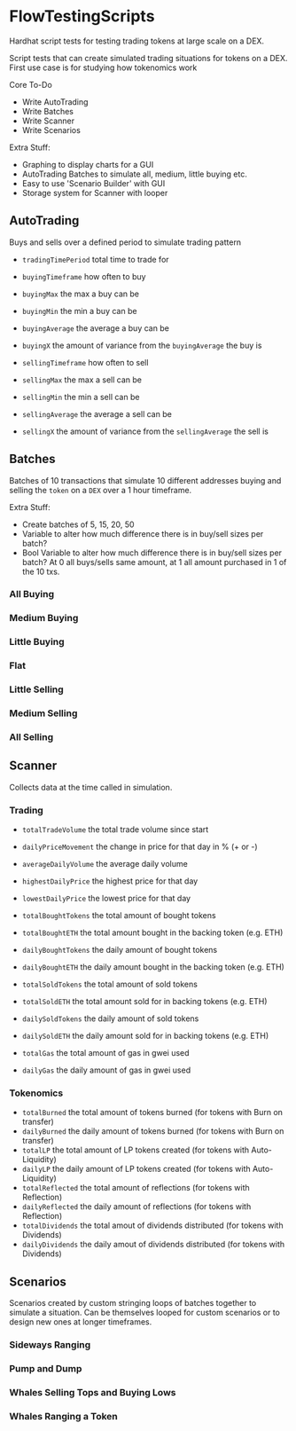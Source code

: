 # FlowTestingScripts
Hardhat script tests for testing trading tokens at large scale on a DEX.

Script tests that can create simulated trading situations for tokens on a DEX. First use case is for studying how tokenomics work

Core To-Do
- Write AutoTrading
- Write Batches
- Write Scanner
- Write Scenarios

Extra Stuff:
- Graphing to display charts for a GUI
- AutoTrading Batches to simulate all, medium, little buying etc.
- Easy to use 'Scenario Builder' with GUI
- Storage system for Scanner with looper

## AutoTrading
Buys and sells over a defined period to simulate trading pattern
- `tradingTimePeriod` total time to trade for

- `buyingTimeframe` how often to buy
- `buyingMax` the max a buy can be
- `buyingMin` the min a buy can be
- `buyingAverage` the average a buy can be
- `buyingX` the amount of variance from the `buyingAverage` the buy is

- `sellingTimeframe` how often to sell
- `sellingMax` the max a sell can be
- `sellingMin` the min a sell can be
- `sellingAverage` the average a sell can be
- `sellingX` the amount of variance from the `sellingAverage` the sell is

## Batches
Batches of 10 transactions that simulate 10 different addresses buying and selling the `token` on a `DEX` over a 1 hour timeframe.

Extra Stuff:
- Create batches of 5, 15, 20, 50
- Variable to alter how much difference there is in buy/sell sizes per batch?
- Bool Variable to alter how much difference there is in buy/sell sizes per batch? At 0 all buys/sells same amount, at 1 all amount purchased in 1 of the 10 txs.
### All Buying
### Medium Buying
### Little Buying
### Flat
### Little Selling
### Medium Selling
### All Selling

## Scanner
Collects data at the time called in simulation.

### Trading
- `totalTradeVolume` the total trade volume since start
- `dailyPriceMovement` the change in price for that day in % (+ or -)
- `averageDailyVolume` the average daily volume
- `highestDailyPrice` the highest price for that day
- `lowestDailyPrice` the lowest price for that day

- `totalBoughtTokens` the total amount of bought tokens
- `totalBoughtETH` the total amount bought in the backing token (e.g. ETH)
- `dailyBoughtTokens` the daily amount of bought tokens
- `dailyBoughtETH` the daily amount bought in the backing token (e.g. ETH)
- `totalSoldTokens` the total amount of sold tokens
- `totalSoldETH` the total amount sold for in backing tokens (e.g. ETH)
- `dailySoldTokens` the daily amount of sold tokens
- `dailySoldETH` the daily amount sold for in backing tokens (e.g. ETH)
- `totalGas` the total amount of gas in gwei used
- `dailyGas` the daily amount of gas in gwei used

### Tokenomics
- `totalBurned` the total amount of tokens burned (for tokens with Burn on transfer)
- `dailyBurned` the daily amount of tokens burned (for tokens with Burn on transfer)
- `totalLP` the total amount of LP tokens created (for tokens with Auto-Liquidity)
- `dailyLP` the daily amount of LP tokens created (for tokens with Auto-Liquidity)
- `totalReflected` the total amount of reflections (for tokens with Reflection)
- `dailyReflected` the daily amount of reflections (for tokens with Reflection)
- `totalDividends` the total amout of dividends distributed (for tokens with Dividends)
- `dailyDividends` the daily amout of dividends distributed (for tokens with Dividends)

## Scenarios
Scenarios created by custom stringing loops of batches together to simulate a situation. Can be themselves looped for custom scenarios or to design new ones at longer timeframes.
### Sideways Ranging
### Pump and Dump
### Whales Selling Tops and Buying Lows
### Whales Ranging a Token
